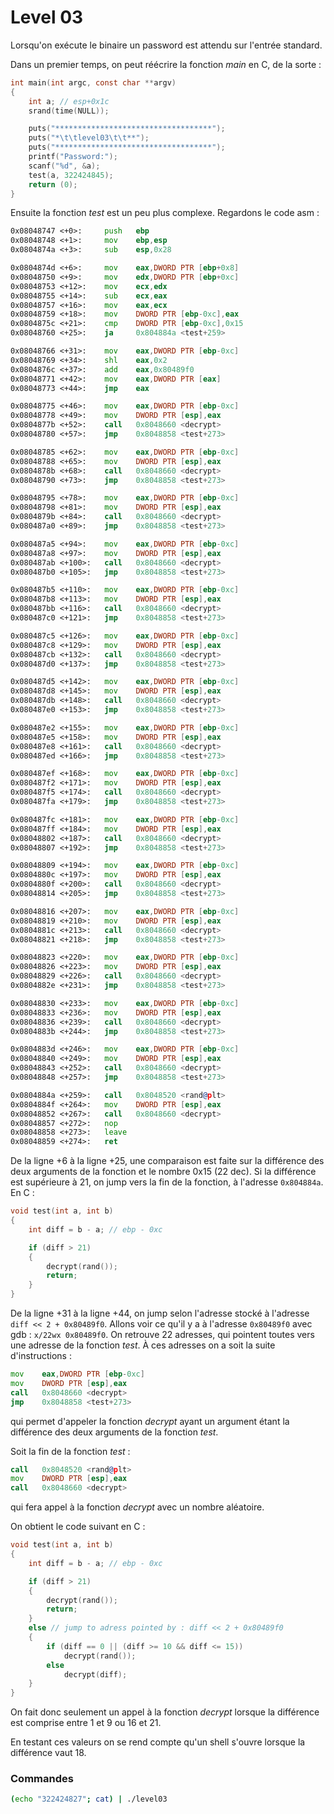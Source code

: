 # Level 03

Lorsqu'on exécute le binaire un password est attendu sur l'entrée standard.

Dans un premier temps, on peut réécrire la fonction _main_ en C, de la sorte :

```c
int main(int argc, const char **argv)
{
	int a; // esp+0x1c
	srand(time(NULL));

	puts("***********************************");
	puts("*\t\tlevel03\t\t**");
	puts("***********************************");
	printf("Password:");
	scanf("%d", &a);
	test(a, 322424845);
	return (0);
}
```

Ensuite la fonction _test_ est un peu plus complexe. Regardons le code asm :

```asm
0x08048747 <+0>:     push   ebp
0x08048748 <+1>:     mov    ebp,esp
0x0804874a <+3>:     sub    esp,0x28

0x0804874d <+6>:     mov    eax,DWORD PTR [ebp+0x8]
0x08048750 <+9>:     mov    edx,DWORD PTR [ebp+0xc]
0x08048753 <+12>:    mov    ecx,edx
0x08048755 <+14>:    sub    ecx,eax
0x08048757 <+16>:    mov    eax,ecx
0x08048759 <+18>:    mov    DWORD PTR [ebp-0xc],eax
0x0804875c <+21>:    cmp    DWORD PTR [ebp-0xc],0x15
0x08048760 <+25>:    ja     0x804884a <test+259>

0x08048766 <+31>:    mov    eax,DWORD PTR [ebp-0xc]
0x08048769 <+34>:    shl    eax,0x2
0x0804876c <+37>:    add    eax,0x80489f0
0x08048771 <+42>:    mov    eax,DWORD PTR [eax]
0x08048773 <+44>:    jmp    eax

0x08048775 <+46>:    mov    eax,DWORD PTR [ebp-0xc]
0x08048778 <+49>:    mov    DWORD PTR [esp],eax
0x0804877b <+52>:    call   0x8048660 <decrypt>
0x08048780 <+57>:    jmp    0x8048858 <test+273>

0x08048785 <+62>:    mov    eax,DWORD PTR [ebp-0xc]
0x08048788 <+65>:    mov    DWORD PTR [esp],eax
0x0804878b <+68>:    call   0x8048660 <decrypt>
0x08048790 <+73>:    jmp    0x8048858 <test+273>

0x08048795 <+78>:    mov    eax,DWORD PTR [ebp-0xc]
0x08048798 <+81>:    mov    DWORD PTR [esp],eax
0x0804879b <+84>:    call   0x8048660 <decrypt>
0x080487a0 <+89>:    jmp    0x8048858 <test+273>

0x080487a5 <+94>:    mov    eax,DWORD PTR [ebp-0xc]
0x080487a8 <+97>:    mov    DWORD PTR [esp],eax
0x080487ab <+100>:   call   0x8048660 <decrypt>
0x080487b0 <+105>:   jmp    0x8048858 <test+273>

0x080487b5 <+110>:   mov    eax,DWORD PTR [ebp-0xc]
0x080487b8 <+113>:   mov    DWORD PTR [esp],eax
0x080487bb <+116>:   call   0x8048660 <decrypt>
0x080487c0 <+121>:   jmp    0x8048858 <test+273>

0x080487c5 <+126>:   mov    eax,DWORD PTR [ebp-0xc]
0x080487c8 <+129>:   mov    DWORD PTR [esp],eax
0x080487cb <+132>:   call   0x8048660 <decrypt>
0x080487d0 <+137>:   jmp    0x8048858 <test+273>

0x080487d5 <+142>:   mov    eax,DWORD PTR [ebp-0xc]
0x080487d8 <+145>:   mov    DWORD PTR [esp],eax
0x080487db <+148>:   call   0x8048660 <decrypt>
0x080487e0 <+153>:   jmp    0x8048858 <test+273>

0x080487e2 <+155>:   mov    eax,DWORD PTR [ebp-0xc]
0x080487e5 <+158>:   mov    DWORD PTR [esp],eax
0x080487e8 <+161>:   call   0x8048660 <decrypt>
0x080487ed <+166>:   jmp    0x8048858 <test+273>

0x080487ef <+168>:   mov    eax,DWORD PTR [ebp-0xc]
0x080487f2 <+171>:   mov    DWORD PTR [esp],eax
0x080487f5 <+174>:   call   0x8048660 <decrypt>
0x080487fa <+179>:   jmp    0x8048858 <test+273>

0x080487fc <+181>:   mov    eax,DWORD PTR [ebp-0xc]
0x080487ff <+184>:   mov    DWORD PTR [esp],eax
0x08048802 <+187>:   call   0x8048660 <decrypt>
0x08048807 <+192>:   jmp    0x8048858 <test+273>

0x08048809 <+194>:   mov    eax,DWORD PTR [ebp-0xc]
0x0804880c <+197>:   mov    DWORD PTR [esp],eax
0x0804880f <+200>:   call   0x8048660 <decrypt>
0x08048814 <+205>:   jmp    0x8048858 <test+273>

0x08048816 <+207>:   mov    eax,DWORD PTR [ebp-0xc]
0x08048819 <+210>:   mov    DWORD PTR [esp],eax
0x0804881c <+213>:   call   0x8048660 <decrypt>
0x08048821 <+218>:   jmp    0x8048858 <test+273>

0x08048823 <+220>:   mov    eax,DWORD PTR [ebp-0xc]
0x08048826 <+223>:   mov    DWORD PTR [esp],eax
0x08048829 <+226>:   call   0x8048660 <decrypt>
0x0804882e <+231>:   jmp    0x8048858 <test+273>

0x08048830 <+233>:   mov    eax,DWORD PTR [ebp-0xc]
0x08048833 <+236>:   mov    DWORD PTR [esp],eax
0x08048836 <+239>:   call   0x8048660 <decrypt>
0x0804883b <+244>:   jmp    0x8048858 <test+273>

0x0804883d <+246>:   mov    eax,DWORD PTR [ebp-0xc]
0x08048840 <+249>:   mov    DWORD PTR [esp],eax
0x08048843 <+252>:   call   0x8048660 <decrypt>
0x08048848 <+257>:   jmp    0x8048858 <test+273>

0x0804884a <+259>:   call   0x8048520 <rand@plt>
0x0804884f <+264>:   mov    DWORD PTR [esp],eax
0x08048852 <+267>:   call   0x8048660 <decrypt>
0x08048857 <+272>:   nop
0x08048858 <+273>:   leave
0x08048859 <+274>:   ret
```

De la ligne +6 à la ligne +25, une comparaison est faite sur la différence des deux arguments de la fonction et le nombre 0x15 (22 dec). Si la différence est supérieure à 21, on jump vers la fin de la fonction, à l'adresse `0x804884a`.
En C :

```c
void test(int a, int b)
{
	int diff = b - a; // ebp - 0xc

	if (diff > 21)
	{
		decrypt(rand());
		return;
	}
}
```

De la ligne +31 à la ligne +44, on jump selon l'adresse stocké à l'adresse `diff << 2 + 0x80489f0`. Allons voir ce qu'il y a à l'adresse `0x80489f0` avec gdb : `x/22wx 0x80489f0`. On retrouve 22 adresses, qui pointent toutes vers une adresse de la fonction _test_. À ces adresses on a soit la suite d'instructions :

```asm
mov    eax,DWORD PTR [ebp-0xc]
mov    DWORD PTR [esp],eax
call   0x8048660 <decrypt>
jmp    0x8048858 <test+273>
```

qui permet d'appeler la fonction _decrypt_ ayant un argument étant la différence des deux arguments de la fonction _test_.

Soit la fin de la fonction _test_ :

```asm
call   0x8048520 <rand@plt>
mov    DWORD PTR [esp],eax
call   0x8048660 <decrypt>
```

qui fera appel à la fonction _decrypt_ avec un nombre aléatoire.

On obtient le code suivant en C :

```c
void test(int a, int b)
{
	int diff = b - a; // ebp - 0xc

	if (diff > 21)
	{
		decrypt(rand());
		return;
	}
	else // jump to adress pointed by : diff << 2 + 0x80489f0
	{
		if (diff == 0 || (diff >= 10 && diff <= 15))
			decrypt(rand());
		else
			decrypt(diff);
	}
}
```

On fait donc seulement un appel à la fonction _decrypt_ lorsque la différence est comprise entre 1 et 9 ou 16 et 21.

En testant ces valeurs on se rend compte qu'un shell s'ouvre lorsque la différence vaut 18.

### Commandes

```bash
(echo "322424827"; cat) | ./level03
```
